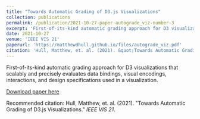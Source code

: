 ```yaml
---
title: "Towards Automatic Grading of D3.js Visualizations"
collection: publications
permalink: /publication/2021-10-27-paper-autograde_viz-number-3
excerpt: 'First-of-its-kind automatic grading approach for D3 visualizations that scalably and precisely evaluates data bindings, visual encodings, interactions, and design specifications used in a visualization.'
date: 2021-10-27
venue: 'IEEE VIS 21'
paperurl: 'https://matthewdhull.github.io/files/autograde_viz.pdf'
citation: 'Hull, Matthew, et. al. (2021). &quot;Towards Automatic Grading of D3.js Visualizations.&quot; <i>IEEE VIS 21</i>.'
---
```

First-of-its-kind automatic grading approach for D3 visualizations that scalably and precisely evaluates data bindings, visual encodings, interactions, and design specifications used in a visualization.

[Download paper here](https://matthewdhull.github.io/files/autograde_viz.pdf)

Recommended citation: Hull, Matthew, et. al. (2021). "Towards Automatic Grading of D3.js Visualizations." <i>IEEE VIS 21</i>.